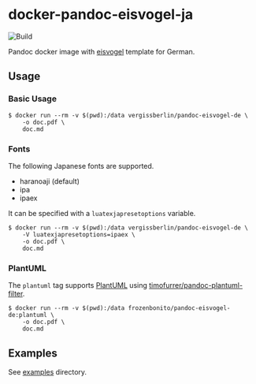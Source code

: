 # docker-pandoc-eisvogel-ja

![Build](https://github.com/vergissberlin/docker-pandoc-eisvogel-de/workflows/Build/badge.svg)

Pandoc docker image with [eisvogel](https://github.com/Wandmalfarbe/pandoc-latex-template) template for German.

## Usage

### Basic Usage

```console
$ docker run --rm -v $(pwd):/data vergissberlin/pandoc-eisvogel-de \
    -o doc.pdf \
    doc.md
```

### Fonts

The following Japanese fonts are supported.

- haranoaji (default)
- ipa
- ipaex

It can be specified with a `luatexjapresetoptions` variable.

```console
$ docker run --rm -v $(pwd):/data vergissberlin/pandoc-eisvogel-de \
    -V luatexjapresetoptions=ipaex \
    -o doc.pdf \
    doc.md
```

### PlantUML

The `plantuml` tag supports [PlantUML](https://plantuml.com/) using [timofurrer/pandoc-plantuml-filter](timofurrer/pandoc-plantuml-filter).

```console
$ docker run --rm -v $(pwd):/data frozenbonito/pandoc-eisvogel-de:plantuml \
    -o doc.pdf \
    doc.md
```

## Examples

See [examples](./examples) directory.
